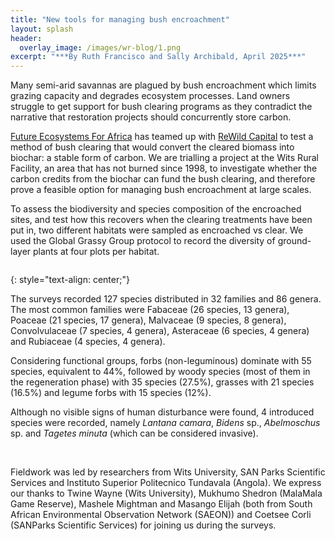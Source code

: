 ```yaml
---
title: "New tools for managing bush encroachment"
layout: splash
header:
  overlay_image: /images/wr-blog/1.png
excerpt: "***By Ruth Francisco and Sally Archibald, April 2025***"
---
```



Many semi-arid savannas are plagued by bush encroachment which limits grazing capacity and degrades ecosystem processes. Land owners struggle to get support for bush clearing programs as they contradict the narrative that restoration projects should concurrently store carbon.

[Future Ecosystems For Africa](https://futureecosystemsafrica.org/) has teamed up with [ReWild Capital](https://www.rewildcapital.com/) to test a method of bush clearing that would convert the cleared biomass into biochar: a stable form of carbon. We are trialling a project at the Wits Rural Facility, an area that has not burned since 1998, to investigate whether the carbon credits from the biochar can fund the bush clearing, and therefore prove a feasible option for managing bush encroachment at large scales.

To assess the biodiversity and species composition of the encroached sites, and test how this recovers when the clearing treatments have been put in, two different habitats were sampled as encroached vs clear. We used the Global Grassy Group protocol to record the diversity of ground-layer plants at four plots per habitat.


<figure style="width: 1000px" class="align-centre">
  <img src="{{ site.url }}{{ site.baseurl }}/images/wr-blog/2.png" alt="">
</figure>
{: style="text-align: center;"}


The surveys recorded 127 species distributed in 32 families and 86 genera. The most common families were Fabaceae (26 species, 13 genera), Poaceae (21 species, 17 genera), Malvaceae (9 species, 8 genera), Convolvulaceae (7 species, 4 genera), Asteraceae (6 species, 4 genera) and Rubiaceae (4 species, 4 genera).

Considering functional groups, forbs (non-leguminous) dominate with 55 species, equivalent to 44%, followed by woody species (most of them in the regeneration phase) with 35 species (27.5%), grasses with 21 species (16.5%) and legume forbs with 15 species (12%).

Although no visible signs of human disturbance were found, 4 introduced species were recorded, namely *Lantana camara*, *Bidens* sp., *Abelmoschus* sp. and *Tagetes minuta* (which can be considered invasive).

<br>

Fieldwork was led by researchers from Wits University, SAN Parks Scientific Services and Instituto Superior Politecnico Tundavala (Angola). We express our thanks to Twine Wayne (Wits University), Mukhumo Shedron (MalaMala Game Reserve), Mashele Mightman and Masango Elijah (both from South African Environmental Observation Network (SAEON)) and Coetsee Corli (SANParks Scientific Services) for joining us during the surveys.
